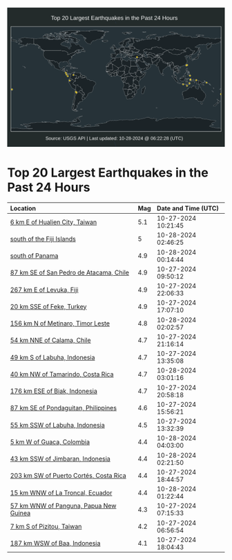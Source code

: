 ![Map](./map.png)

# Top 20 Largest Earthquakes in the Past 24 Hours

| Location | Mag | Date and Time (UTC) |
|:---|:---|:---|
| [6 km E of Hualien City, Taiwan](https://earthquake.usgs.gov/earthquakes/eventpage/us7000nngq) | 5.1 | 10-27-2024 10:21:45 |
| [south of the Fiji Islands](https://earthquake.usgs.gov/earthquakes/eventpage/us7000nnjz) | 5 | 10-28-2024 02:46:25 |
| [south of Panama](https://earthquake.usgs.gov/earthquakes/eventpage/us7000nnja) | 4.9 | 10-28-2024 00:14:44 |
| [87 km SE of San Pedro de Atacama, Chile](https://earthquake.usgs.gov/earthquakes/eventpage/us7000nngm) | 4.9 | 10-27-2024 09:50:12 |
| [267 km E of Levuka, Fiji](https://earthquake.usgs.gov/earthquakes/eventpage/us7000nnix) | 4.9 | 10-27-2024 22:06:33 |
| [20 km SSE of Feke, Turkey](https://earthquake.usgs.gov/earthquakes/eventpage/us7000nni1) | 4.9 | 10-27-2024 17:07:10 |
| [156 km N of Metinaro, Timor Leste](https://earthquake.usgs.gov/earthquakes/eventpage/us7000nnjr) | 4.8 | 10-28-2024 02:02:57 |
| [54 km NNE of Calama, Chile](https://earthquake.usgs.gov/earthquakes/eventpage/us7000nnit) | 4.7 | 10-27-2024 21:16:14 |
| [49 km S of Labuha, Indonesia](https://earthquake.usgs.gov/earthquakes/eventpage/us7000nnhg) | 4.7 | 10-27-2024 13:35:08 |
| [40 km NW of Tamarindo, Costa Rica](https://earthquake.usgs.gov/earthquakes/eventpage/us7000nnk5) | 4.7 | 10-28-2024 03:01:16 |
| [176 km ESE of Biak, Indonesia](https://earthquake.usgs.gov/earthquakes/eventpage/us7000nniq) | 4.7 | 10-27-2024 20:58:18 |
| [87 km SE of Pondaguitan, Philippines](https://earthquake.usgs.gov/earthquakes/eventpage/us7000nnhw) | 4.6 | 10-27-2024 15:56:21 |
| [55 km SSW of Labuha, Indonesia](https://earthquake.usgs.gov/earthquakes/eventpage/us7000nnhf) | 4.5 | 10-27-2024 13:32:39 |
| [5 km W of Guaca, Colombia](https://earthquake.usgs.gov/earthquakes/eventpage/us7000nnkf) | 4.4 | 10-28-2024 04:03:00 |
| [43 km SSW of Jimbaran, Indonesia](https://earthquake.usgs.gov/earthquakes/eventpage/us7000nnjw) | 4.4 | 10-28-2024 02:21:50 |
| [203 km SW of Puerto Cortés, Costa Rica](https://earthquake.usgs.gov/earthquakes/eventpage/us7000nnia) | 4.4 | 10-27-2024 18:44:57 |
| [15 km WNW of La Troncal, Ecuador](https://earthquake.usgs.gov/earthquakes/eventpage/us7000nnjj) | 4.4 | 10-28-2024 01:22:44 |
| [57 km WNW of Panguna, Papua New Guinea](https://earthquake.usgs.gov/earthquakes/eventpage/us7000nnfs) | 4.3 | 10-27-2024 07:15:33 |
| [7 km S of Pizitou, Taiwan](https://earthquake.usgs.gov/earthquakes/eventpage/us7000nnfr) | 4.2 | 10-27-2024 06:56:54 |
| [187 km WSW of Baa, Indonesia](https://earthquake.usgs.gov/earthquakes/eventpage/us7000nni8) | 4.1 | 10-27-2024 18:04:43 |
